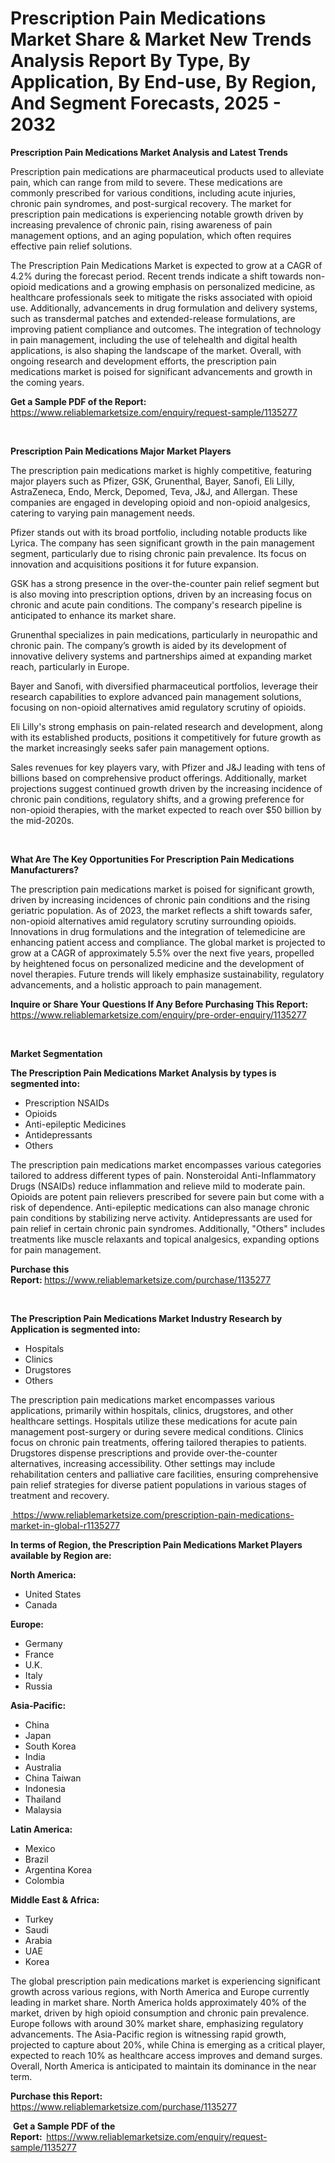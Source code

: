 <p><h1>Prescription Pain Medications Market Share & Market New Trends Analysis Report By Type, By Application, By End-use, By Region, And Segment Forecasts, 2025 - 2032</h1></p><p><strong>Prescription Pain Medications Market Analysis and Latest Trends</strong></p>
<p><p>Prescription pain medications are pharmaceutical products used to alleviate pain, which can range from mild to severe. These medications are commonly prescribed for various conditions, including acute injuries, chronic pain syndromes, and post-surgical recovery. The market for prescription pain medications is experiencing notable growth driven by increasing prevalence of chronic pain, rising awareness of pain management options, and an aging population, which often requires effective pain relief solutions.</p><p>The Prescription Pain Medications Market is expected to grow at a CAGR of 4.2% during the forecast period. Recent trends indicate a shift towards non-opioid medications and a growing emphasis on personalized medicine, as healthcare professionals seek to mitigate the risks associated with opioid use. Additionally, advancements in drug formulation and delivery systems, such as transdermal patches and extended-release formulations, are improving patient compliance and outcomes. The integration of technology in pain management, including the use of telehealth and digital health applications, is also shaping the landscape of the market. Overall, with ongoing research and development efforts, the prescription pain medications market is poised for significant advancements and growth in the coming years.</p></p>
<p><strong>Get a Sample PDF of the Report:&nbsp;</strong> <a href="https://www.reliablemarketsize.com/enquiry/request-sample/1135277?utm_campaign=2444&utm_medium=2&utm_source=Github&utm_content=ia&utm_term=19042025&utm_id=prescription-pain-medications">https://www.reliablemarketsize.com/enquiry/request-sample/1135277</a></p>
<p>&nbsp;</p>
<p><strong>Prescription Pain Medications Major Market Players</strong></p>
<p><p>The prescription pain medications market is highly competitive, featuring major players such as Pfizer, GSK, Grunenthal, Bayer, Sanofi, Eli Lilly, AstraZeneca, Endo, Merck, Depomed, Teva, J&J, and Allergan. These companies are engaged in developing opioid and non-opioid analgesics, catering to varying pain management needs.</p><p>Pfizer stands out with its broad portfolio, including notable products like Lyrica. The company has seen significant growth in the pain management segment, particularly due to rising chronic pain prevalence. Its focus on innovation and acquisitions positions it for future expansion.</p><p>GSK has a strong presence in the over-the-counter pain relief segment but is also moving into prescription options, driven by an increasing focus on chronic and acute pain conditions. The company's research pipeline is anticipated to enhance its market share.</p><p>Grunenthal specializes in pain medications, particularly in neuropathic and chronic pain. The company’s growth is aided by its development of innovative delivery systems and partnerships aimed at expanding market reach, particularly in Europe.</p><p>Bayer and Sanofi, with diversified pharmaceutical portfolios, leverage their research capabilities to explore advanced pain management solutions, focusing on non-opioid alternatives amid regulatory scrutiny of opioids.</p><p>Eli Lilly's strong emphasis on pain-related research and development, along with its established products, positions it competitively for future growth as the market increasingly seeks safer pain management options.</p><p>Sales revenues for key players vary, with Pfizer and J&J leading with tens of billions based on comprehensive product offerings. Additionally, market projections suggest continued growth driven by the increasing incidence of chronic pain conditions, regulatory shifts, and a growing preference for non-opioid therapies, with the market expected to reach over $50 billion by the mid-2020s.</p></p>
<p>&nbsp;</p>
<p><strong>What Are The Key Opportunities For Prescription Pain Medications Manufacturers?</strong></p>
<p><p>The prescription pain medications market is poised for significant growth, driven by increasing incidences of chronic pain conditions and the rising geriatric population. As of 2023, the market reflects a shift towards safer, non-opioid alternatives amid regulatory scrutiny surrounding opioids. Innovations in drug formulations and the integration of telemedicine are enhancing patient access and compliance. The global market is projected to grow at a CAGR of approximately 5.5% over the next five years, propelled by heightened focus on personalized medicine and the development of novel therapies. Future trends will likely emphasize sustainability, regulatory advancements, and a holistic approach to pain management.</p></p>
<p><strong>Inquire or Share Your Questions If Any Before Purchasing This Report:</strong> <a href="https://www.reliablemarketsize.com/enquiry/pre-order-enquiry/1135277?utm_campaign=2444&utm_medium=2&utm_source=Github&utm_content=ia&utm_term=19042025&utm_id=prescription-pain-medications">https://www.reliablemarketsize.com/enquiry/pre-order-enquiry/1135277</a></p>
<p>&nbsp;</p>
<p><strong>Market Segmentation</strong></p>
<p><strong>The Prescription Pain Medications Market Analysis by types is segmented into:</strong></p>
<p><ul><li>Prescription NSAIDs</li><li>Opioids</li><li>Anti-epileptic Medicines</li><li>Antidepressants</li><li>Others</li></ul></p>
<p><p>The prescription pain medications market encompasses various categories tailored to address different types of pain. Nonsteroidal Anti-Inflammatory Drugs (NSAIDs) reduce inflammation and relieve mild to moderate pain. Opioids are potent pain relievers prescribed for severe pain but come with a risk of dependence. Anti-epileptic medications can also manage chronic pain conditions by stabilizing nerve activity. Antidepressants are used for pain relief in certain chronic pain syndromes. Additionally, "Others" includes treatments like muscle relaxants and topical analgesics, expanding options for pain management.</p></p>
<p><strong>Purchase this Report:&nbsp;</strong><a href="https://www.reliablemarketsize.com/purchase/1135277?utm_campaign=2444&utm_medium=2&utm_source=Github&utm_content=ia&utm_term=19042025&utm_id=prescription-pain-medications">https://www.reliablemarketsize.com/purchase/1135277</a></p>
<p>&nbsp;</p>
<p><strong>The Prescription Pain Medications Market Industry Research by Application is segmented into:</strong></p>
<p><ul><li>Hospitals</li><li>Clinics</li><li>Drugstores</li><li>Others</li></ul></p>
<p><p>The prescription pain medications market encompasses various applications, primarily within hospitals, clinics, drugstores, and other healthcare settings. Hospitals utilize these medications for acute pain management post-surgery or during severe medical conditions. Clinics focus on chronic pain treatments, offering tailored therapies to patients. Drugstores dispense prescriptions and provide over-the-counter alternatives, increasing accessibility. Other settings may include rehabilitation centers and palliative care facilities, ensuring comprehensive pain relief strategies for diverse patient populations in various stages of treatment and recovery.</p></p>
<p><a href="https://www.reliablemarketsize.com/prescription-pain-medications-market-in-global-r1135277?utm_campaign=2444&utm_medium=2&utm_source=Github&utm_content=ia&utm_term=19042025&utm_id=prescription-pain-medications">&nbsp;https://www.reliablemarketsize.com/prescription-pain-medications-market-in-global-r1135277</a></p>
<p><strong>In terms of Region, the Prescription Pain Medications Market Players available by Region are:</strong></p>
<p>
    <p> <strong> North America: </strong>
        <ul>
            <li>United States</li>
            <li>Canada</li>
        </ul>
        </p> 
    <p> <strong> Europe: </strong>
        <ul>
            <li>Germany</li>
            <li>France</li>
            <li>U.K.</li>
            <li>Italy</li>
            <li>Russia</li>
        </ul>
        </p> 
    <p> <strong> Asia-Pacific: </strong>
        <ul>
            <li>China</li>
            <li>Japan</li>
            <li>South Korea</li>
            <li>India</li>
            <li>Australia</li>
            <li>China Taiwan</li>
            <li>Indonesia</li>
            <li>Thailand</li>
            <li>Malaysia</li>
        </ul>
        </p> 
    <p> <strong> Latin America: </strong>
        <ul>
            <li>Mexico</li>
            <li>Brazil</li>
            <li>Argentina Korea</li>
            <li>Colombia</li>
        </ul>
        </p> 
    <p> <strong> Middle East & Africa: </strong>
        <ul>
            <li>Turkey</li>
            <li>Saudi</li>
            <li>Arabia</li>
            <li>UAE</li>
            <li>Korea</li>
        </ul>
    </p>
    </p>
<p><p>The global prescription pain medications market is experiencing significant growth across various regions, with North America and Europe currently leading in market share. North America holds approximately 40% of the market, driven by high opioid consumption and chronic pain prevalence. Europe follows with around 30% market share, emphasizing regulatory advancements. The Asia-Pacific region is witnessing rapid growth, projected to capture about 20%, while China is emerging as a critical player, expected to reach 10% as healthcare access improves and demand surges. Overall, North America is anticipated to maintain its dominance in the near term.</p></p>
<p><strong>Purchase this Report: </strong><a href="https://www.reliablemarketsize.com/purchase/1135277?utm_campaign=2444&utm_medium=2&utm_source=Github&utm_content=ia&utm_term=19042025&utm_id=prescription-pain-medications">https://www.reliablemarketsize.com/purchase/1135277</a></p>
<p>&nbsp;<strong>Get a Sample PDF of the Report:&nbsp;&nbsp;</strong><a href="https://www.reliablemarketsize.com/enquiry/request-sample/1135277?utm_campaign=2444&utm_medium=2&utm_source=Github&utm_content=ia&utm_term=19042025&utm_id=prescription-pain-medications">https://www.reliablemarketsize.com/enquiry/request-sample/1135277</a></p>
<p><strong></strong></p>
<p><p></p><p></p><p></p></p>